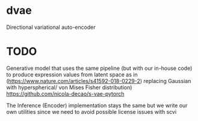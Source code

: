 # dvae
Directional variational auto-encoder


# TODO
Generative model that uses the same pipeline (but with our in-house code) to produce expression values from latent space as in (https://www.nature.com/articles/s41592-018-0229-2) replacing Gaussian with hyperspherical/ von Mises Fisher distribution) https://github.com/nicola-decao/s-vae-pytorch

The Inference (Encoder) implementation stays the same but we write our own utilities since we need to avoid possible 
license issues with scvi
